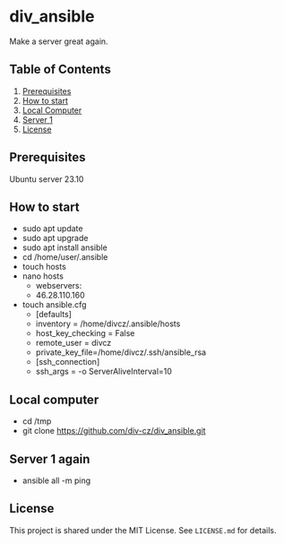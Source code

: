 # div_ansible
Make a server great again.

## Table of Contents
1. [Prerequisites](#prerequisites)
2. [How to start](#how-to-start)
3. [Local Computer](#local-computer)
4. [Server 1](#server-again)
5. [License](#license)

## Prerequisites<!--#prerequisites-->
Ubuntu server 23.10

## How to start<!--#how-to-start-->
- sudo apt update
- sudo apt upgrade
- sudo apt install ansible
- cd /home/user/.ansible
- touch hosts
- nano hosts
    - webservers: 
    - 46.28.110.160
- touch ansible.cfg
    - [defaults]
    - inventory = /home/divcz/.ansible/hosts
    - host_key_checking = False
    - remote_user = divcz
    - private_key_file=/home/divcz/.ssh/ansible_rsa
    - [ssh_connection]
    - ssh_args = -o ServerAliveInterval=10

## Local computer<!--#local-computer-->
- cd /tmp
- git clone https://github.com/div-cz/div_ansible.git

## Server 1 again<!--#server-again-->
- ansible all -m ping

## License<!--#license-->
This project is shared under the MIT License. See `LICENSE.md` for details.
